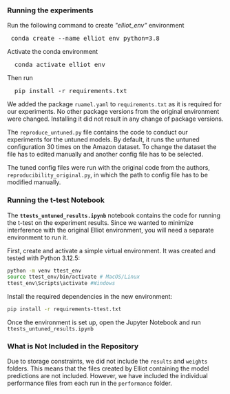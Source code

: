 

### Running the experiments
Run the following command to create <em>"elliot_env"</em> environment</li>

</p>
<pre>
 conda create --name elliot_env python=3.8
</pre>

<p>Activate the conda environment</p>
<pre>
  conda activate elliot_env
</pre>
Then run
<pre>
  pip install -r requirements.txt
</pre>

We added the package `ruamel.yaml` to `requirements.txt` as it is required for our experiments. No other package versions from the original environment were changed. Installing it did not result in any change of package versions. 

The  `reproduce_untuned.py` file contains the code to conduct our experiments for the untuned models. By default, it runs the untuned configuration 30 times on the Amazon dataset. To change the dataset the file has to edited manually and another config file has to be selected.

The tuned config files were run with the original code from the authors, `reproducibility_original.py`, in which the path to config file has to be modified manually.


### Running the t-test Notebook  

The **`ttests_untuned_results.ipynb`** notebook contains the code for running the t-test on the experiment results. Since we wanted to minimize interference with the original Elliot environment, you will need a separate environment to run it.  

First, create and activate a simple virtual environment. It was created and tested with Python 3.12.5:  

```bash
python -m venv ttest_env
source ttest_env/bin/activate # MacOS/Linux
ttest_env\Scripts\activate #Windows
```

Install the required dependencies in the new environment:  

```bash
pip install -r requirements-ttest.txt
```

Once the environment is set up, open the Jupyter Notebook and run `ttests_untuned_results.ipynb`


### What is Not Included in the Repository

Due to storage constraints, we did not include the `results` and `weights` folders. This means that the files created by Elliot containing the model predictions are not included. However, we have included the individual performance files from each run in the `performance` folder.


